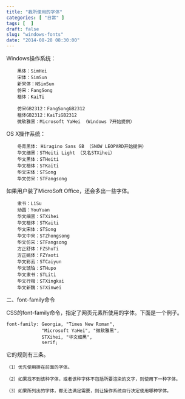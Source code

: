 ```yaml
---
title: "我所使用的字体"
categories: [ "日常" ]
tags: [  ]
draft: false
slug: "windows-fonts"
date: "2014-08-28 08:30:00"
---
```


Windows操作系统：

        黑体：SimHei
        宋体：SimSun
        新宋体：NSimSun
        仿宋：FangSong
        楷体：KaiTi


<!--more-->


        仿宋GB2312：FangSongGB2312
        楷体GB2312：KaiTiGB2312
        微软雅黑：Microsoft YaHei （Windows 7开始提供）

OS X操作系统：

        冬青黑体: Hiragino Sans GB （SNOW LEOPARD开始提供）
        华文细黑：STHeiti Light （又名STXihei）
        华文黑体：STHeiti
        华文楷体：STKaiti
        华文宋体：STSong
        华文仿宋：STFangsong

如果用户装了MicroSoft Office，还会多出一些字体。

        隶书：LiSu
        幼圆：YouYuan
        华文细黑：STXihei
        华文楷体：STKaiti
        华文宋体：STSong
        华文中宋：STZhongsong
        华文仿宋：STFangsong
        方正舒体：FZShuTi
        方正姚体：FZYaoti
        华文彩云：STCaiyun
        华文琥珀：STHupo
        华文隶书：STLiti
        华文行楷：STXingkai
        华文新魏：STXinwei

二、font-family命令

CSS的font-family命令，指定了网页元素所使用的字体。下面是一个例子。


    font-family: Georgia, "Times New Roman", 
                 "Microsoft YaHei", "微软雅黑", 
                 STXihei, "华文细黑", 
                 serif;

它的规则有三条。

    （1）优先使用排在前面的字体。

    （2）如果找不到该种字体，或者该种字体不包括所要渲染的文字，则使用下一种字体。

    （3）如果所列出的字体，都无法满足需要，则让操作系统自行决定使用哪种字体。
